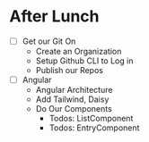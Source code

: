 # After Lunch

- [ ] Get our Git On
    - Create an Organization
    - Setup Github CLI to Log in
    - Publish our Repos
- [ ] Angular
    - Angular Architecture
    - Add Tailwind, Daisy
    - Do Our Components
        - Todos: ListComponent
        - Todos: EntryComponent

    